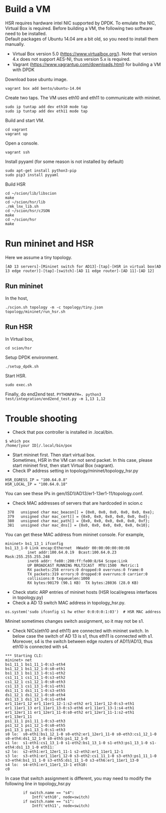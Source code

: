 # Build a VM
HSR requires hardware intel NIC supported by DPDK.
To emulate the NIC, Virtual Box is required.
Before building a VM, the following two software need to be installed.  
Default packages of Ubuntu 14.04 are a bit old, so you need to install them manually.
* Virtual Box version 5.0 (https://www.virtualbox.org/). Note that version 4.x does not support AES-NI, thus version 5.x is required.
* Vagrant (https://www.vagrantup.com/downloads.html) for building a VM with DPDK

Download base ubuntu image.
```
vagrant box add bento/ubuntu-14.04
```

Create two taps.  The VM uses eth10 and eth11 to communicate with mininet.  
```
sudo ip tuntap add dev eth10 mode tap
sudo ip tuntap add dev eth11 mode tap
```

Build and start VM.
```
cd vagrant
vagrant up
```

Open a console.
```
vagrant ssh
```

Install pyyaml (for some reason is not installed by default)
```
sudo apt-get install python3-pip
sudo pip3 install pyyaml
```

Build HSR
```
cd ~/scion/lib/libscion
make
cd ~/scion/hsr/lib
./mk_lnx_lib.sh
cd ~/scion/hsr/cJSON
make
cd ~/scion/hsr
make
```

# Run mininet and HSR  
Here we assume a tiny topology.  
```
[AD 13 servers]-[Mininet switch for AD13]-[tap]-[HSR in virtual box(AD 13 edge router)]-[tap]-[switch]-[AD 11 edge router]-[AD 11]-[AD 12]
```

## Run mininet
In the host,  
```
./scion.sh topology -m -c topology/tiny.json
topology/mininet/run_hsr.sh
```

## Run HSR
In Virtual box,  
```
cd scion/hsr
```

Setup DPDK environment.  
```
./setup_dpdk.sh
```

Start HSR.  
```
sudo exec.sh
``` 



<!-- 

# Modification of topology.py
In the mininet/topology_hsr.py eth10 and eth11 are connected with virtual switch s4 and s1, respectively.
```
    for switch in net.switches:
        # switch.setMac("0:0:0:0:1:%x"%count)
        # count += 1
        if switch.name == "s4":
            Intf('eth10', node=switch)
        if switch.name == "s1":
            Intf('eth11', node=switch)

```

To disable the Python router (ER13), topology_hsr.py does not add link from/to er13.
```
    def addLink(self, node1, node2, params=None, intfName=None):
        #sasaki disable er13, as HSR transfers packet instead of er13
        if node1 == "er1_13er1_11" or node2 == "er1_13er1_11":
            return
```

HSR does not support ARP, so hosts need to have static ARP entries.  
topology_hsr.py executes arp command to insert the ARP entries. In the following case, HSR_EGRESS_IP and HSR_LOCAL_IP are IP addresses of HSR.
```
    for host in net.hosts:
        SNIP..
        if host.name == "er1_11er1_13":
            host.setMAC("0:0:0:0:0:CC", "er1_11er1_13-1")
        host.cmd("arp -s %s 1:2:3:4:5:6" % HSR_EGRESS_IP)
        host.cmd("arp -s %s 1:2:3:4:5:7" % HSR_LOCAL_IP)

```


Moreover, topology_hsr.py executes following two commands.  
```sudo  arp -s 100.64.0.25  1:2:3:4:5:6``` (for sending ping packet to HSR)  
```sudo ifconfig s1 hw ether 0:0:0:0:1:03``` (to fix the MAC address of switch s1. HSR uses this MAC address to send packet to end2end.py)
Note that mininet may change switch assignment, so please check which switch is for AD 13.
-->
Finally, do end2end test.
```PYTHONPATH=. python3 test/integration/end2end_test.py -m 1,13 1,12```

# Trouble shooting
* Check that pox controller is installed in .local/bin.
```
$ which pox
/home/[your ID]/.local/bin/pox
```

* Start mininet first. Then start virtual box.  
Sometimes, HSR in the VM can not send packet. In this case, please start mininet first, then start Virtual Box (vagrant).
* Check IP address setting in topology/mininet/topology_hsr.py
```
HSR_EGRESS_IP = "100.64.0.8"
HSR_LOCAL_IP = "100.64.0.18"
```
You can see these IPs in gen/ISD1/AD13/er1-13er1-11/topology.conf.

* Check MAC addresses of servers that are hardcoded in scion.c
```
 378   unsigned char mac_beacon[] = {0x0, 0x0, 0x0, 0x0, 0x0, 0xe};
 379   unsigned char mac_cert[] = {0x0, 0x0, 0x0, 0x0, 0x0, 0xd};
 380   unsigned char mac_path[] = {0x0, 0x0, 0x0, 0x0, 0x0, 0xf};
 381   unsigned char mac_dns[] = {0x0, 0x0, 0x0, 0x0, 0x0, 0x10};

```
You can get these MAC address from mininet console. For example,
```
mininet> bs1_13_1 ifconfig
bs1_13_1-0 Link encap:Ethernet  HWaddr 00:00:00:00:00:08  
          inet addr:100.64.0.19  Bcast:100.64.0.23  Mask:255.255.255.248
          inet6 addr: fe80::200:ff:fe00:8/64 Scope:Link
          UP BROADCAST RUNNING MULTICAST  MTU:1500  Metric:1
          RX packets:258 errors:0 dropped:0 overruns:0 frame:0
          TX packets:319 errors:0 dropped:0 overruns:0 carrier:0
          collisions:0 txqueuelen:1000 
          RX bytes:90179 (90.1 KB)  TX bytes:28036 (28.0 KB)
```


* Check static ARP entries of mininet hosts (HSR local/egress interfaces in topology.py)
* Check a AD 13 switch MAC address in topology_hsr.py.
```
os.system('sudo ifconfig s1 hw ether 0:0:0:0:1:03')  # HSR MAC address
```
Mininet sometimes changes switch assignment, so it may not be s1.

* Check NICs(eth10 and eth11) are connected with mininet switch.
In below case the switch of AD 13 is s1, thus eth11 is connected with s1.
Moreover, s4 is the switch between edge routers of AD11/AD13, thus eth10 is connected with s4.
```
*** Starting CLI:
mininet> net
bs1_11_1 bs1_11_1-0:s3-eth4
bs1_12_1 bs1_12_1-0:s0-eth1
bs1_13_1 bs1_13_1-0:s1-eth2
cs1_11_1 cs1_11_1-0:s3-eth2
cs1_12_1 cs1_12_1-0:s0-eth3
cs1_13_1 cs1_13_1-0:s1-eth1
ds1_11_1 ds1_11_1-0:s3-eth5
ds1_12_1 ds1_12_1-0:s0-eth4
ds1_13_1 ds1_13_1-0:s1-eth4
er1_11er1_12 er1_11er1_12-1:s2-eth2 er1_11er1_12-0:s3-eth1
er1_11er1_13 er1_11er1_13-0:s3-eth6 er1_11er1_13-1:s4-eth1
er1_12er1_11 er1_12er1_11-0:s0-eth2 er1_12er1_11-1:s2-eth1
er1_13er1_11
ps1_11_1 ps1_11_1-0:s3-eth3
ps1_12_1 ps1_12_1-0:s0-eth5
ps1_13_1 ps1_13_1-0:s1-eth3
s0 lo:  s0-eth1:bs1_12_1-0 s0-eth2:er1_12er1_11-0 s0-eth3:cs1_12_1-0 s0-eth4:ds1_12_1-0 s0-eth5:ps1_12_1-0
s1 lo:  s1-eth1:cs1_13_1-0 s1-eth2:bs1_13_1-0 s1-eth3:ps1_13_1-0 s1-eth4:ds1_13_1-0 eth11: 
s2 lo:  s2-eth1:er1_12er1_11-1 s2-eth2:er1_11er1_12-1
s3 lo:  s3-eth1:er1_11er1_12-0 s3-eth2:cs1_11_1-0 s3-eth3:ps1_11_1-0 s3-eth4:bs1_11_1-0 s3-eth5:ds1_11_1-0 s3-eth6:er1_11er1_13-0
s4 lo:  s4-eth1:er1_11er1_13-1 eth10: 
c0
```

In case that switch assignment is different, you may need to modify the following line in topology_hsr.py
```
        if switch.name == "s4":
            Intf('eth10', node=switch)
        if switch.name == "s1":
            Intf('eth11', node=switch)
```
